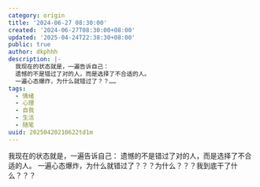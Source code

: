 ```yaml
---
category: origin
title: '2024-06-27 08:30:00'
created: '2024-06-27T08:30:00+08:00'
updated: '2025-04-24T22:38:30+08:00'
public: true
author: dkphhh
description: |-
  我现在的状态就是，一遍告诉自己：
  遗憾的不是错过了对的人，而是选择了不合适的人。
  一遍心态爆炸，为什么就错过了？？……
tags:
  - 情绪
  - 心理
  - 自我
  - 生活
  - 随笔
uuid: 20250420210622td1m
---
```


我现在的状态就是，一遍告诉自己：
遗憾的不是错过了对的人，而是选择了不合适的人。
一遍心态爆炸，为什么就错过了？？？为什么？？？我到底干了什么？？？
